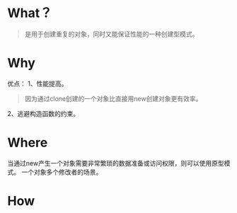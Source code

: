 
# What？
> 是用于创建重复的对象，同时又能保证性能的一种创建型模式。

# Why
优点： 
1、性能提高。
> 因为通过clone创建的一个对象比直接用new创建对象更有效率。

 2、逃避构造函数的约束。


# Where

当通过new产生一个对象需要非常繁琐的数据准备或访问权限，则可以使用原型模式。
一个对象多个修改者的场景。

# How


